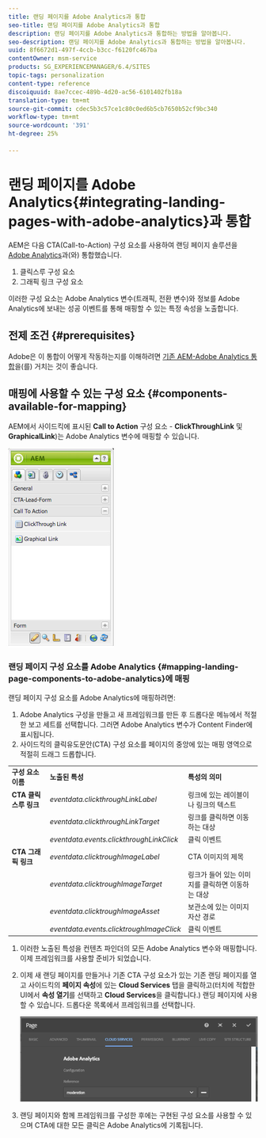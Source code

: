 ```yaml
---
title: 랜딩 페이지를 Adobe Analytics과 통합
seo-title: 랜딩 페이지를 Adobe Analytics과 통합
description: 랜딩 페이지를 Adobe Analytics과 통합하는 방법을 알아봅니다.
seo-description: 랜딩 페이지를 Adobe Analytics과 통합하는 방법을 알아봅니다.
uuid: 8f6672d1-497f-4ccb-b3cc-f6120fc467ba
contentOwner: msm-service
products: SG_EXPERIENCEMANAGER/6.4/SITES
topic-tags: personalization
content-type: reference
discoiquuid: 8ae7ccec-489b-4d20-ac56-6101402fb18a
translation-type: tm+mt
source-git-commit: cdec5b3c57ce1c80c0ed6b5cb7650b52cf9bc340
workflow-type: tm+mt
source-wordcount: '391'
ht-degree: 25%

---
```



# 랜딩 페이지를 Adobe Analytics{#integrating-landing-pages-with-adobe-analytics}과 통합

AEM은 다음 CTA(Call-to-Action) 구성 요소를 사용하여 랜딩 페이지 솔루션을 [Adobe Analytics](https://www.omniture.com/en/products/analytics/sitecatalyst)과(와) 통합했습니다.

1. 클릭스루 구성 요소
1. 그래픽 링크 구성 요소

이러한 구성 요소는 Adobe Analytics 변수(트래픽, 전환 변수)와 정보를 Adobe Analytics에 보내는 성공 이벤트를 통해 매핑할 수 있는 특정 속성을 노출합니다.

## 전제 조건 {#prerequisites}

Adobe은 이 통합이 어떻게 작동하는지를 이해하려면 [기존 AEM-Adobe Analytics 통합](/help/sites-administering/adobeanalytics.md)을(를) 거치는 것이 좋습니다.

## 매핑에 사용할 수 있는 구성 요소 {#components-available-for-mapping}

AEM에서 사이드킥에 표시된 **Call to Action** 구성 요소 - **ClickThroughLink** 및 **GraphicalLink**)는 Adobe Analytics 변수에 매핑할 수 있습니다.

![chlimage_1-21](assets/chlimage_1-21.jpeg)

### 랜딩 페이지 구성 요소를 Adobe Analytics {#mapping-landing-page-components-to-adobe-analytics}에 매핑

랜딩 페이지 구성 요소를 Adobe Analytics에 매핑하려면:

1. Adobe Analytics 구성을 만들고 새 프레임워크를 만든 후 드롭다운 메뉴에서 적절한 보고 세트를 선택합니다. 그러면 Adobe Analytics 변수가 Content Finder에 표시됩니다.
1. 사이드킥의 클릭유도문안(CTA) 구성 요소를 페이지의 중앙에 있는 매핑 영역으로 적절히 드래그 드롭합니다.

<table> 
 <tbody>
  <tr>
   <td><strong>구성 요소 이름</strong></td> 
   <td><strong>노출된 특성</strong></td> 
   <td><strong>특성의 의미</strong></td> 
  </tr>
  <tr>
   <td><strong>CTA 클릭스루 링크</strong></td> 
   <td><i>eventdata.clickthroughLinkLabel</i> <br /> </td> 
   <td>링크에 있는 레이블이나 링크의 텍스트 </td> 
  </tr>
  <tr>
   <td><br type="_moz" /> </td> 
   <td><i>eventdata.clickthroughLinkTarget</i> <br /> </td> 
   <td>링크를 클릭하면 이동하는 대상 </td> 
  </tr>
  <tr>
   <td><br type="_moz" /> </td> 
   <td><i>eventdata.events.clickthroughLinkClick</i> <br /> </td> 
   <td>클릭 이벤트 </td> 
  </tr>
  <tr>
   <td><strong>CTA 그래픽 링크</strong></td> 
   <td><i>eventdata.clicktroughImageLabel</i> <br /> </td> 
   <td>CTA 이미지의 제목 </td> 
  </tr>
  <tr>
   <td><br type="_moz" /> </td> 
   <td><i>eventdata.clicktroughImageTarget</i> <br /> </td> 
   <td>링크가 들어 있는 이미지를 클릭하면 이동하는 대상</td> 
  </tr>
  <tr>
   <td><br type="_moz" /> </td> 
   <td><i>eventdata.clicktroughImageAsset</i> <br /> </td> 
   <td>보관소에 있는 이미지 자산 경로 </td> 
  </tr>
  <tr>
   <td><br type="_moz" /> </td> 
   <td><i>eventdata.events.clicktroughImageClick</i> <br /> </td> 
   <td>클릭 이벤트</td> 
  </tr>
 </tbody>
</table>

1. 이러한 노출된 특성을 컨텐츠 파인더의 모든 Adobe Analytics 변수와 매핑합니다. 이제 프레임워크를 사용할 준비가 되었습니다.
1. 이제 새 랜딩 페이지를 만들거나 기존 CTA 구성 요소가 있는 기존 랜딩 페이지를 열고 사이드킥의 **페이지 속성**&#x200B;에 있는 **Cloud Services** 탭을 클릭하고(터치에 적합한 UI에서 **속성 열기**&#x200B;를 선택하고 **Cloud Services**&#x200B;을 클릭합니다.) 랜딩 페이지에 사용할 수 있습니다. 드롭다운 목록에서 프레임워크를 선택합니다.

   ![chlimage_1-25](assets/chlimage_1-25.png)

1. 랜딩 페이지와 함께 프레임워크를 구성한 후에는 구현된 구성 요소를 사용할 수 있으며 CTA에 대한 모든 클릭은 Adobe Analytics에 기록됩니다.

